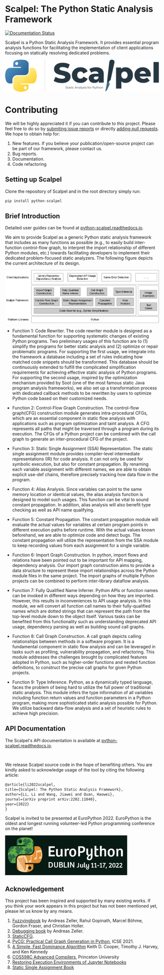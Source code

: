 
# Scalpel: The Python Static Analysis Framework

[![Documentation Status](https://readthedocs.org/projects/python-scalpel/badge/?version=latest)](https://python-scalpel.readthedocs.io/en/latest/?badge=latest)

Scalpel is a Python Static Analysis Framework. It provides essential program analysis functions for facilitating the implementation of client applications focusing on statically resolving dedicated problems.

<img src="https://github.com/SMAT-Lab/Scalpel/blob/main/docs/source/_static/resources/Scalpel.svg" width="550">

# Contributing

We will be highly appreciated it if you can contribute to this project. Please feel free to do so by [submiting issue reports](https://github.com/SMAT-Lab/Scalpel/issues) or directly [adding pull requests](https://github.com/SMAT-Lab/Scalpel/pulls). We hope to obtain help for:
1. New features. If you believe your publication/open-source project can be part of our framework, please contact us.
2. Bug reports. 
3. Documentation. 
4. Code refactoring 

## Setting up Scalpel
Clone the repository of Scalpel and in the root directory simply run:
```python
pip install python-scalpel
```

## Brief Introduction

Detailed user guides can be found at [python-scalpel.readthedocs.io](http://python-scalpel.readthedocs.io/).

We aim to provide Scalpel as a generic Python static analysis framework that includes as many functions as possible (e.g., to easily build inter-function control-flow graph, to interpret the import relationship of different Python modules, etc.) towards facilitating developers to implement their dedicated problem-focused static analyzers. The following figure depicts the current architecture of its design.

![Scalpel Design](/docs/source/_static/resources//scalpel_design.png)

* Function 1: Code Rewriter. The code rewriter module is designed as a fundamental function for supporting systematic changes of existing Python programs. Two preliminary usages of this function are to (1) simplify the programs for better static analysis and (2) optimize or repair problematic programs. For supporting the first usage, we integrate into the framework a database including a set of rules indicating how matched code snippets should be transformed. This database should be continuously extended to fulfill the complicated simplification requirements for achieving effective static analysis of Python programs. For supporting the second usage, inspired by the optimization mechanism provided by Soot (one of the most famous static Java program analysis frameworks), we also set up a transformation process with dedicated callback methods to be rewritten by users to optimize Python code based on their customized needs.

* Function 2: Control-Flow Graph Construction. The control-flow graph(CFG) construction module generates intra-procedural CFGs, which are an essential component in static flow analysis with applications such as program optimization and taint analysis. A CFG represents all paths that might be traversed through a program during its execution. The CFGs of a Python project can be combined with the call graph to generate an inter-procedural CFG of the project.

* Function 3: Static Single Assignment (SSA) Representation. The static single assignment module provides compiler-level intermediate representations (IR) for code analysis. It can not only be used for symbolic execution, but also for constant propagation. By renaming each variable assignment with different names,  we are able to obtain explicit use-def chains, therefore precisely tracking how data flow in the program. 

* Function 4: Alias Analysis. Since variables can point to the same memory location or identical values, the alias analysis function is designed to model such usages. This function can be vital to sound constant propagation. In addition, alias analysis will also benefit type checking as well as API name qualifying. 

* Function 5: Constant Propagation. The constant propagation module will evaluate the actual values for variables at certain program points in different execution paths before runtime. With the actual values known beforehand, we are able to optimize code and detect bugs.  The constant propagation will utilize the representation from the SSA module to keep recording values from each assignment for a single variable. 

* Function 6: Import Graph Construction. In python,  import flows and relations have been pointed out to be important for API mapping, dependency analysis. Our import graph construction aims to provide a data structure to represent these import relationships across the Python module files in the same project. The import graphs of multiple Python projects can be combined to perform inter-library dataflow analysis.

* Function 7: Fully Qualified Name Inferrer. Python APIs or function names can be invoked in different ways depending on how they are imported. However, this results in inconveniences to API usage analysis. In this module, we will convert all function call names to their fully-qualified names which are dotted strings that can represent the path from the top-level module down to the object itself. Various tasks can be benefited from this functionality such as understanding deprecated API  usage, dependency parsing as well as building sound call graphs. 

* Function 8: Call Graph Construction. A call graph depicts calling relationships between methods in a software program. It is a fundamental component in static flow analysis and can be leveraged in tasks such as profiling, vulnerability propagation, and refactoring. This module addresses the challenges brought by complicated features adopted in Python, such as higher-order functions and nested function definitions, to construct the precise call graphs for given Python projects.

* Function 9: Type Inference. Python, as a dynamically typed language, faces the problem of being hard to utilize the full power of traditional static analysis. This module infers the type information of all variables including function return values and function parameters in a Python program, making more sophisticated static analysis possible for Python. We utilize backward data-flow analysis and a set of heuristic rules to achieve high precision.

## API Documentation

The Scalpel's API documentation is available at [python-scalpel.readthedocs.io](http://python-scalpel.readthedocs.io/en/latest/api/).

<br />
<p>We release Scalpel source code in the hope of benefiting others. You are kindly asked to acknowledge usage of the tool by citing the following article: </p>

```
@article{li2022scalpel, 
title={Scalpel: The Python Static Analysis Framework}, 
author={Li, Li and Wang, Jiawei and Quan, Haowei}, 
journal={arXiv preprint arXiv:2202.11840}, 
year={2022} 
}
```

Scalpel is invited to be presented at EuroPython 2022. EuroPython is the oldest and longest running volunteer-led Python programming conference on the planet!


<img src="https://github.com/SMAT-Lab/Scalpel/blob/main/docs/source/_static/resources//europython.png" width="400">



## Acknowledgement
This project has been inspired and supported by many existing works. If you think your work appears in this project but has not been mentioned yet, please let us know by any means.

1. [Fuzzyingbook](https://www.fuzzingbook.org/) by Andreas Zeller, Rahul Gopinath, Marcel Böhme, Gordon Fraser, and Christian Holler.
2. [Debugging book](https://www.debuggingbook.org/) by Andreas Zeller.
3. [StaticCFG](https://github.com/coetaur0/staticfg).
4. [PyCG: Practical Call Graph Generation in Python](https://vitsalis.com/papers/pycg.pdf), ICSE 2021. 
5. [A Simple, Fast Dominance Algorithm](https://www.cs.rice.edu/~keith/EMBED/dom.pdf) Keith D. Cooper, Timothy J. Harvey, and Ken Kennedy
6. [COS598C Advanced Compilers](https://www.cs.princeton.edu/courses/archive/spr04/cos598C/lectures/02-ControlFlow.pdf), Princeton University
7. [Restoring Execution Environments of Jupyter Notebooks](https://arxiv.org/ftp/arxiv/papers/2103/2103.02959.pdf)
8. [Static Single Assignment Book](https://compilers.cs.uni-saarland.de/papers/bbhlmz13cc.pdf)

